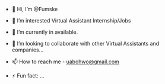 - 👋 Hi, I’m @Fumske
- 👀 I’m interested Virtual Assistant Internship/Jobs
- 🌱 I’m currently in available.
- 💞️ I’m looking to collaborate with other Virtual Assistants and companies...
- 📫 How to reach me - uabohwo@gmail.com

- ⚡ Fun fact: ...

<!---
Fumske/Fumske is a ✨ special ✨ repository because its `README.md` (this file) appears on your GitHub profile.
You can click the Preview link to take a look at your changes.
--->
